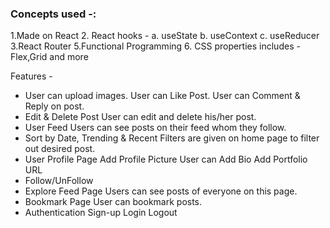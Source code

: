### Concepts used -:

1.Made on React 2. React hooks - a. useState b. useContext c. useReducer 3.React Router 5.Functional Programming 6. CSS properties includes - Flex,Grid and more

Features -

- User can upload images.
  User can Like Post.
  User can Comment & Reply on post.
- Edit & Delete Post
  User can edit and delete his/her post.
- User Feed
  Users can see posts on their feed whom they follow.
- Sort by Date, Trending & Recent
  Filters are given on home page to filter out desired post.
- User Profile Page
  Add Profile Picture
  User can Add Bio
  Add Portfolio URL
- Follow/UnFollow
- Explore Feed Page
  Users can see posts of everyone on this page.
- Bookmark Page
  User can bookmark posts.
- Authentication
  Sign-up
  Login
  Logout
